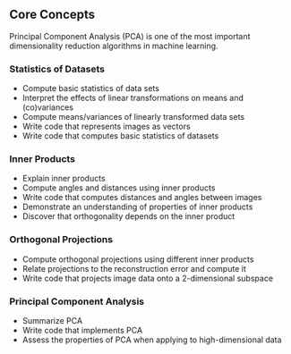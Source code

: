 ## Core Concepts

Principal Component Analysis (PCA) is one of the most important dimensionality reduction algorithms in machine learning.

### Statistics of Datasets

- Compute basic statistics of data sets
- Interpret the effects of linear transformations on means and (co)variances
- Compute means/variances of linearly transformed data sets
- Write code that represents images as vectors
- Write code that computes basic statistics of datasets

### Inner Products


- Explain inner products
- Compute angles and distances using inner products
- Write code that computes distances and angles between images
- Demonstrate an understanding of properties of inner products
- Discover that orthogonality depends on the inner product


### Orthogonal Projections

- Compute orthogonal projections using different inner products
- Relate projections to the reconstruction error and compute it
- Write code that projects image data onto a 2-dimensional subspace

### Principal Component Analysis

- Summarize PCA
- Write code that implements PCA
- Assess the properties of PCA when applying to high-dimensional data

